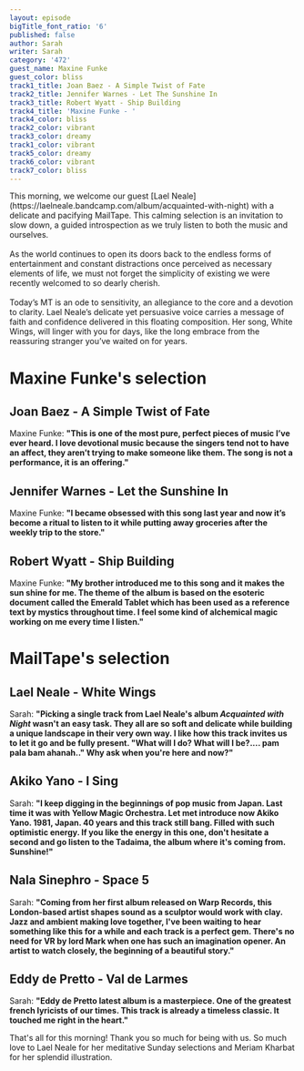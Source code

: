 ```yaml
---
layout: episode
bigTitle_font_ratio: '6'
published: false
author: Sarah
writer: Sarah
category: '472'
guest_name: Maxine Funke
guest_color: bliss
track1_title: Joan Baez - A Simple Twist of Fate
track2_title: Jennifer Warnes - Let The Sunshine In
track3_title: Robert Wyatt - Ship Building
track4_title: 'Maxine Funke - '
track4_color: bliss
track2_color: vibrant
track3_color: dreamy
track1_color: vibrant
track5_color: dreamy
track6_color: vibrant
track7_color: bliss
---
```

<p id="introduction"> This morning, we welcome our guest [Lael Neale](https://laelneale.bandcamp.com/album/acquainted-with-night) with a delicate and pacifying MailTape. This calming selection is an invitation to slow down, a guided introspection as we truly listen to both the music and ourselves.
<br><br>
As the world continues to open its doors back to the endless forms of entertainment and constant distractions once perceived as necessary elements of life, we must not forget the simplicity of existing we were recently welcomed to so dearly cherish.
<br><br>
Today’s MT is an ode to sensitivity, an allegiance to the core and a devotion to clarity. Lael Neale’s delicate yet persuasive voice carries a message of faith and confidence delivered in this floating composition. Her song, White Wings, will linger with you for days, like the long embrace from the reassuring stranger you’ve waited on for years. 
</p>

# Maxine Funke's selection

##  Joan Baez - A Simple Twist of Fate
Maxine Funke: **"**This is one of the most pure, perfect pieces of music I’ve ever heard. I love devotional music because the singers tend not to have an affect, they aren’t trying to make someone like them. The song is not a performance, it is an offering.**"**

##  Jennifer Warnes - Let the Sunshine In
Maxine Funke: **"**I became obsessed with this song last year and now it’s become a ritual to listen to it while putting away groceries after the weekly trip to the store.**"**

## Robert Wyatt - Ship Building
Maxine Funke: **"**My brother introduced me to this song and it makes the sun shine for me. The theme of the album is based on the esoteric document called the Emerald Tablet which has been used as a reference text by mystics throughout time. I feel some kind of alchemical magic working on me every time I listen.**"**


# MailTape's selection

## Lael Neale - White Wings
Sarah: **"**Picking a single track from Lael Neale's album *Acquainted with Night* wasn't an easy task. They all are so soft and delicate while building a unique landscape in their very own way. I like how this track invites us to let it go and be fully present. "What will I do? What will I be?.... pam pala bam ahanah.." Why ask when you're here and now?**"**

## Akiko Yano - I Sing
Sarah: **"**I keep digging in the beginnings of pop music from Japan. Last time it was with Yellow Magic Orchestra. Let met introduce now Akiko Yano. 1981, Japan. 40 years and this track still bang. Filled with such optimistic energy. If you like the energy in this one, don't hesitate a second and go listen to the Tadaima, the album where it's coming from. Sunshine!**"**

## Nala Sinephro - Space 5
Sarah: **"**Coming from her first album released on Warp Records, this London-based artist shapes sound as a sculptor would work with clay. Jazz and ambient making love together, I've been waiting to hear something like this for a while and each track is a perfect gem. There's no need for VR by lord Mark when one has such an imagination opener. An artist to watch closely, the beginning of a beautiful story.**"**

## Eddy de Pretto - Val de Larmes
Sarah: **"**Eddy de Pretto latest album is a masterpiece. One of the greatest french lyricists of our times. This track is already a timeless classic. It touched me right in the heart.**"**

<p id="outroduction">That's all for this morning! Thank you so much for being with us. So much love to Lael Neale for her meditative Sunday selections and Meriam Kharbat for her splendid illustration.</p>
